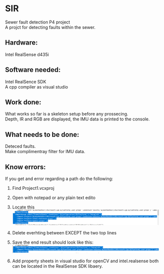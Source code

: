 # SIR
Sewer fault detection P4 project\
A projct for detecting faults within the sewer.


## Hardware: 
Intel RealSense d435i

## Software needed: 
Intel RealSence SDK\
A cpp compiler as visual studio


## Work done:
What works so far is a skeleton setup before any prossecing.\
Depth, IR and RGB are displayed, the IMU data is printed to the console.


## What needs to be done:
Deteced faults.\
Make complimentray filter for IMU data.


## Know errors:
If you get and error regarding a path do the following: 
1. Find Project1.vcxproj
2. Open with notepad or any plain text edito
3. Locate this  ![alt text](https://github.com/Woombat84/SIR/blob/master/Picture/predelete.png "note: their maybe a more path's with in this structur")

4. Delete everhting between </ImportGroup> EXCEPT the two top lines
5. Save    the end result should look like this:![alt text](https://github.com/Woombat84/SIR/blob/master/Picture/deleted.png "End result")
6. Add property sheets in visual studio for openCV and intel.realsense both can be located in the RealSense SDK libaery.  
